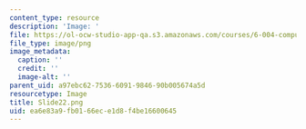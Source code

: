 ```yaml
---
content_type: resource
description: 'Image: '
file: https://ol-ocw-studio-app-qa.s3.amazonaws.com/courses/6-004-computation-structures-spring-2017/ea6e83a9fb0166ece1d8f4be16600645_Slide22.png
file_type: image/png
image_metadata:
  caption: ''
  credit: ''
  image-alt: ''
parent_uid: a97ebc62-7536-6091-9846-90b005674a5d
resourcetype: Image
title: Slide22.png
uid: ea6e83a9-fb01-66ec-e1d8-f4be16600645
---
```

